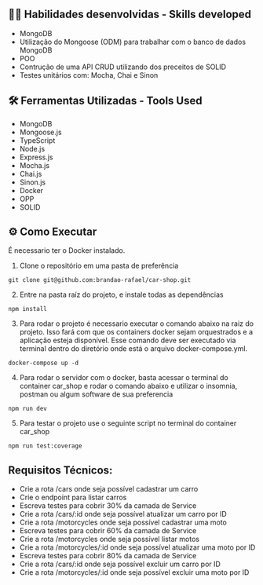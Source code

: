## :man_technologist: Habilidades desenvolvidas - Skills developed
* MongoDB
* Utilização do Mongoose (ODM) para trabalhar com o banco de dados MongoDB
* POO
* Contrução de uma API CRUD utilizando dos preceitos de SOLID
* Testes unitários com: Mocha, Chai e Sinon

## 🛠️ Ferramentas Utilizadas - Tools Used

* MongoDB
* Mongoose.js
* TypeScript
* Node.js
* Express.js
* Mocha.js
* Chai.js
* Sinon.js
* Docker
* OPP
* SOLID

## ⚙️ Como Executar

É necessario ter o Docker instalado.

1. Clone o repositório em uma pasta de preferência

```
git clone git@github.com:brandao-rafael/car-shop.git
```

2. Entre na pasta raíz do projeto, e instale todas as dependências

```
npm install
```

3. Para rodar o projeto é necessario executar o comando abaixo na raiz do projeto. Isso fará com que os containers docker sejam orquestrados e a aplicação esteja disponível. Esse comando deve ser executado via terminal dentro do diretório onde está o arquivo docker-compose.yml.

```
docker-compose up -d
```
4. Para rodar o servidor com o docker, basta acessar o terminal do container car_shop e rodar o comando abaixo e utilizar o insomnia, postman ou algum software de sua preferencia

```
npm run dev
```

5. Para testar o projeto use o seguinte script no terminal do container car_shop

```
npm run test:coverage
```

## Requisitos Técnicos:
* Crie a rota /cars onde seja possível cadastrar um carro
* Crie o endpoint para listar carros
* Escreva testes para cobrir 30% da camada de Service
* Crie a rota /cars/:id onde seja possível atualizar um carro por ID
* Crie a rota /motorcycles onde seja possível cadastrar uma moto
* Escreva testes para cobrir 60% da camada de Service
* Crie a rota /motorcycles onde seja possível listar motos
* Crie a rota /motorcycles/:id onde seja possível atualizar uma moto por ID
* Escreva testes para cobrir 80% da camada de Service
* Crie a rota /cars/:id onde seja possível excluir um carro por ID
* Crie a rota /motorcycles/:id onde seja possível excluir uma moto por ID
